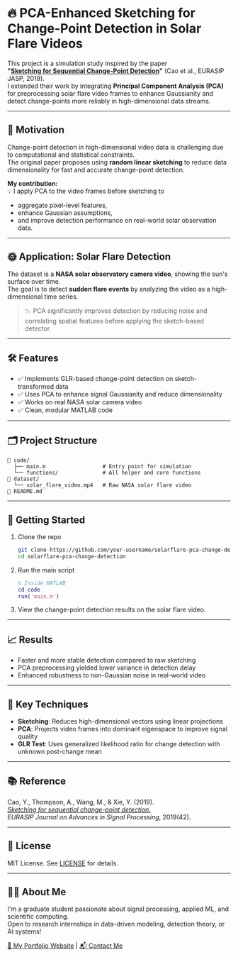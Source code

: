 # 🔥 PCA-Enhanced Sketching for Change-Point Detection in Solar Flare Videos

This project is a simulation study inspired by the paper  
**"[Sketching for Sequential Change-Point Detection](https://doi.org/10.1186/s13634-019-0635-3)"** (Cao et al., EURASIP JASP, 2019).  
I extended their work by integrating **Principal Component Analysis (PCA)** for preprocessing solar flare video frames to enhance Gaussianity and detect change-points more reliably in high-dimensional data streams.

---

## 📌 Motivation

Change-point detection in high-dimensional video data is challenging due to computational and statistical constraints.  
The original paper proposes using **random linear sketching** to reduce data dimensionality for fast and accurate change-point detection.

**My contribution:**  
💡 I apply PCA to the video frames before sketching to  
- aggregate pixel-level features,  
- enhance Gaussian assumptions,  
- and improve detection performance on real-world solar observation data.

---

## 🌞 Application: Solar Flare Detection

The dataset is a **NASA solar observatory camera video**, showing the sun's surface over time.  
The goal is to detect **sudden flare events** by analyzing the video as a high-dimensional time series.

> 📉 PCA significantly improves detection by reducing noise and correlating spatial features before applying the sketch-based detector.

---

## 🛠 Features

- ✅ Implements GLR-based change-point detection on sketch-transformed data  
- ✅ Uses PCA to enhance signal Gaussianity and reduce dimensionality  
- ✅ Works on real NASA solar camera video  
- ✅ Clean, modular MATLAB code

---

## 🗂 Project Structure

```
📁 code/
  ├── main.m                  # Entry point for simulation
  └── functions/              # All helper and core functions
📁 dataset/
  └── solar_flare_video.mp4   # Raw NASA solar flare video
📄 README.md
```

---

## 🚀 Getting Started

1. Clone the repo
   ```bash
   git clone https://github.com/your-username/solarflare-pca-change-detection.git
   cd solarflare-pca-change-detection
   ```

2. Run the main script
   ```matlab
   % Inside MATLAB
   cd code
   run('main.m')
   ```

3. View the change-point detection results on the solar flare video.

---

## 📈 Results

- Faster and more stable detection compared to raw sketching
- PCA preprocessing yielded lower variance in detection delay
- Enhanced robustness to non-Gaussian noise in real-world video

---

## 🧠 Key Techniques

- **Sketching**: Reduces high-dimensional vectors using linear projections
- **PCA**: Projects video frames into dominant eigenspace to improve signal quality
- **GLR Test**: Uses generalized likelihood ratio for change detection with unknown post-change mean

---

## 📚 Reference

Cao, Y., Thompson, A., Wang, M., & Xie, Y. (2019).  
[*Sketching for sequential change-point detection.*](https://doi.org/10.1186/s13634-019-0635-3)  
_EURASIP Journal on Advances in Signal Processing_, 2019(42).

---

## 📎 License

MIT License. See [LICENSE](LICENSE) for details.

---

## 🙋‍♂️ About Me

I'm a graduate student passionate about signal processing, applied ML, and scientific computing.  
Open to research internships in data-driven modeling, detection theory, or AI systems!

[🔗 My Portfolio Website](https://yourname.github.io) | [📬 Contact Me](mailto:your.email@domain.com)